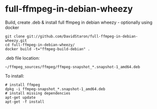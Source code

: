 full-ffmpeg-in-debian-wheezy
============================

Build, create .deb &amp; install full ffmpeg in debian wheezy - optionally using docker

	git clone git://github.com/DavidStaron/full-ffmpeg-in-debian-wheezy.git
	cd full-ffmpeg-in-debian-wheezy/
	docker build -t="ffmpeg-build-debian" .
	
.deb file location:

	~/ffmpeg_sources/ffmpeg/ffmpeg-snapshot_*.snapshot-1_amd64.deb

To install:

	# install ffmpeg
	dpkg -i ffmpeg-snapshot_*.snapshot-1_amd64.deb
	# install missing dependencies
	apt-get update
	apt-get -f install